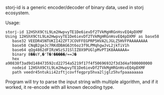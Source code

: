 storj-id is a generic encoder/decoder of binary data, used in storj ecosystem.

Usage: 

```
storj-id 12HShX9CtL9Lm2HwpvyTE1De6ievDf2TVkMgHRGnHsvEQ4pDXMF
Using 12HShX9CtL9Lm2HwpvyTE1De6ievDf2TVkMgHRGnHsvEQ4pDXMF as base58
   base32 VEEDR45NTUKII42ZFTJCOVFFEGPRP5HVA2LJGLZ5HVFPAAAAAAAA
   base58 CNqB2geJc7RKdDBAG63t6oz3f9LPMqhgwJvL2jkTiV1h
   base64 qQg4862dFIRzWSzSJ1SlIZ8X9PUGlpMvPT1K8AAAAAA=
   binary 8��sY,�'T�!�����/==J�
   hex a90838f3ad9d148473592cd22754a5219f17f4f50696932f3d3d4af000000000
   nodeid 12HShX9CtL9Lm2HwpvyTE1De6ievDf2TVkMgHRGnHsvEQ4pDXMF
   path veedr45ntukii42zftjcovffegprp5hva2ljglz5hvfpaaaaaaaa
```

Program will try to parse the input string with multiple algorithm, and if it worked, it re-encode 
with all known decoding type.


